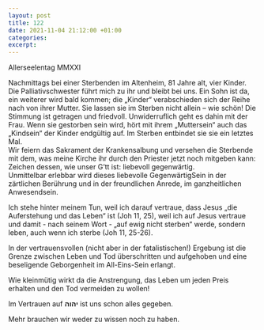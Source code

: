```yaml
---
layout: post
title: 122
date: 2021-11-04 21:12:00 +01:00
categories: 
excerpt: 
---
```


Allerseelentag MMXXI

Nachmittags bei einer Sterbenden im Altenheim, 81 Jahre alt, vier Kinder. Die Palliativschwester führt mich zu ihr und bleibt bei uns. Ein Sohn ist da, ein weiterer wird bald kommen; die „Kinder“ verabschieden sich der Reihe nach von ihrer Mutter. Sie lassen sie im Sterben nicht allein – wie schön! Die Stimmung ist getragen und friedvoll. Unwiderruflich geht es dahin mit der Frau. Wenn sie gestorben sein wird, hört mit ihrem „Muttersein“ auch das „Kindsein“ der Kinder endgültig auf. Im Sterben entbindet sie sie ein letztes Mal.\
Wir feiern das Sakrament der Krankensalbung und versehen die Sterbende mit dem, was meine Kirche ihr durch den Priester jetzt noch mitgeben kann: Zeichen dessen, wie unser G’tt ist: liebevoll gegenwärtig.\
Unmittelbar erlebbar wird dieses liebevolle GegenwärtigSein in der zärtlichen Berührung und in der freundlichen Anrede, im ganzheitlichen Anwesendsein.

Ich stehe hinter meinem Tun, weil ich darauf vertraue, dass Jesus „die Auferstehung und das Leben“ ist (Joh 11, 25), weil ich auf Jesus vertraue und damit - nach seinem Wort - „auf ewig nicht sterben“ werde, sondern leben, auch wenn ich sterbe (Joh 11, 25-26).

In der vertrauensvollen (nicht aber in der fatalistischen!) Ergebung ist die Grenze zwischen Leben und Tod überschritten und aufgehoben und eine beseligende Geborgenheit im All-Eins-Sein erlangt.

Wie kleinmütig wirkt da die Anstrengung, das Leben um jeden Preis erhalten und den Tod vermeiden zu wollen!

Im Vertrauen auf **יהוה** ist uns schon alles gegeben.

Mehr brauchen wir weder zu wissen noch zu haben.
